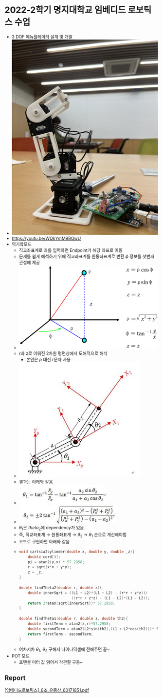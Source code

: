 # 2022-2학기 명지대학교 임베디드 로보틱스 수업
* 3 DOF 메뉴플레이터 설계 및 개발
* ![img](asset/0.jpg)
* https://youtu.be/WQkYmM9BQwU
* 역기학모드
  * 직교좌표계로 좌를 입력하면 Endpoint가 해당 좌표로 이동
  * 문제를 쉽게 해석하기 위해 직교좌표계를 원통좌표계로 변환 $\phi$ 정보를 첫번째 관절에 제공
  * ![cord](asset/0.png)
  * $r$과 $z$로 이뤄진 2차원 평면상에서 도해적으로 해석
    * 본인은 $\rho$ 대신 $r$문자 사용
  * ![img](asset/1.jpg)
  * 결과는 아래와 같음
  * ![th1](asset/3.jpeg)
  * ![th2](asset/2.jpeg)
  * $\theta_1$은 $theta_2$에 dependency가 있음
  * 즉, 직교좌표계 $\rightarrow$ 원통좌표계 $\rightarrow$ $\theta_2$ $\rightarrow$ $\theta_1$ 순으로 계산해야함
  * 코드로 구현하면 아래와 같음
  * ```cpp
    void cartsia2cylinder(double x, double y, double _z){
        double cord[3];
        pi = atan2(y,x) * 57.2958;
        r = sqrt(x*x + y*y);
        z = _z;
    }

    double findTheta2(double r, double z){
        double innerSqrt = ((L1 + L2)*(L1 + L2) - (r*r + z*z))/
                            ((r*r + z*z) - (L1 - L2)*(L1 - L2));
        return 2*atan(sqrt(innerSqrt))* 57.2958;
    }

    double findTheta1(double r, double z, double th2){
        double firstTerm = atan2(z,r)*57.2958;
        double secondTerm = atan2(L2*sin(th2),(L1 + L2*cos(th2)))* 57.2958;
        return firstTerm - secondTerm;
    }
    ```
  * 여차저차 $\theta_1$, $\theta_2$ 구해서 다이나믹셀에 전해주면 끝~
* POT 모드
  * 포텐셜 미터 값 읽어서 각관절 구동~
  
 ## Report
 [[임베디드로보틱스]_6조_유종상_60171851.pdf](https://github.com/js4ngu/embeded_robotics_2022_MJU/files/10366018/_6._._60171851.pdf)

